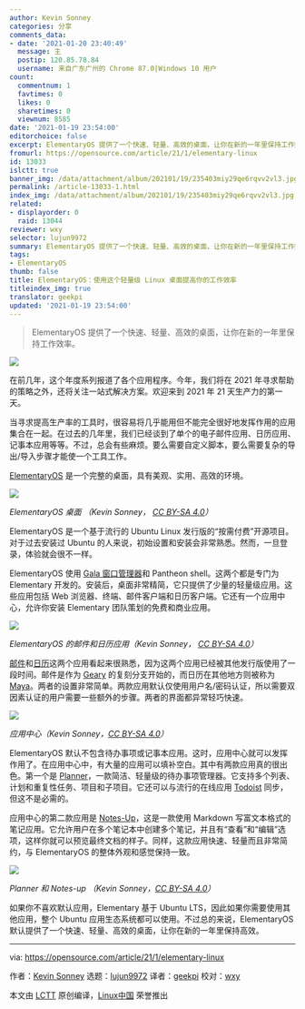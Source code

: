 ```yaml
---
author: Kevin Sonney
categories: 分享
comments_data:
- date: '2021-01-20 23:40:49'
  message: 主
  postip: 120.85.78.84
  username: 来自广东广州的 Chrome 87.0|Windows 10 用户
count:
  commentnum: 1
  favtimes: 0
  likes: 0
  sharetimes: 0
  viewnum: 8585
date: '2021-01-19 23:54:00'
editorchoice: false
excerpt: ElementaryOS 提供了一个快速、轻量、高效的桌面，让你在新的一年里保持工作效率。
fromurl: https://opensource.com/article/21/1/elementary-linux
id: 13033
islctt: true
banner_img: /data/attachment/album/202101/19/235403miy29qe6rqvv2vl3.jpg
permalink: /article-13033-1.html
index_img: /data/attachment/album/202101/19/235403miy29qe6rqvv2vl3.jpg.thumb.jpg
related:
- displayorder: 0
  raid: 13044
reviewer: wxy
selector: lujun9972
summary: ElementaryOS 提供了一个快速、轻量、高效的桌面，让你在新的一年里保持工作效率。
tags:
- ElementaryOS
thumb: false
title: ElementaryOS：使用这个轻量级 Linux 桌面提高你的工作效率
titleindex_img: true
translator: geekpi
updated: '2021-01-19 23:54:00'
---
```



> 
> ElementaryOS 提供了一个快速、轻量、高效的桌面，让你在新的一年里保持工作效率。
> 
> 
> 


![](/data/attachment/album/202101/19/235403miy29qe6rqvv2vl3.jpg)


在前几年，这个年度系列报道了各个应用程序。今年，我们将在 2021 年寻求帮助的策略之外，还将关注一站式解决方案。欢迎来到 2021 年 21 天生产力的第一天。


当寻求提高生产率的工具时，很容易将几乎能用但不能完全很好地发挥作用的应用集合在一起。在过去的几年里，我们已经谈到了单个的电子邮件应用、日历应用、记事本应用等等。不过，总会有些麻烦。要么需要自定义脚本，要么需要复杂的导出/导入步骤才能使一个工具工作。


[ElementaryOS](https://elementary.io/) 是一个完整的桌面，具有美观、实用、高效的环境。


![](/data/attachment/album/202101/20/002348rthzuljst6bljs7c.jpg)


*ElementaryOS 桌面 （Kevin Sonney， [CC BY-SA 4.0](https://creativecommons.org/licenses/by-sa/4.0/)）*


ElementaryOS 是一个基于流行的 Ubuntu Linux 发行版的“按需付费”开源项目。对于过去安装过 Ubuntu 的人来说，初始设置和安装会非常熟悉。然而，一旦登录，体验就会很不一样。


ElementaryOS 使用 [Gala 窗口管理器](https://github.com/elementary/gala)和 Pantheon shell。这两个都是专门为 Elementary 开发的。安装后，桌面非常精简，它只提供了少量的轻量级应用。这些应用包括 Web 浏览器、终端、邮件客户端和日历客户端。它还有一个应用中心，允许你安装 Elementary 团队策划的免费和商业应用。


![](/data/attachment/album/202101/20/002505c969i3l59ezci3ee.jpg)


*ElementaryOS 的邮件和日历应用（Kevin Sonney， [CC BY-SA 4.0](https://creativecommons.org/licenses/by-sa/4.0/)）*


[邮件](https://github.com/elementary/mail)和[日历](https://github.com/elementary/calendar)这两个应用看起来很熟悉，因为这两个应用已经被其他发行版使用了一段时间。邮件是作为 [Geary](https://wiki.gnome.org/Apps/Geary) 的复刻分支开始的，而日历在其他地方则被称为 [Maya](https://launchpad.net/maya)。两者的设置非常简单。两款应用默认仅使用用户名/密码认证，所以需要双因素认证的用户需要一些额外的步骤。两者的界面都异常轻巧快速。


![](/data/attachment/album/202101/20/002536ejlfk3b3eshxefs3.jpg)


*应用中心（Kevin Sonney，[CC BY-SA 4.0](https://creativecommons.org/licenses/by-sa/4.0/)）*


ElementaryOS 默认不包含待办事项或记事本应用。这时，应用中心就可以发挥作用了。在应用中心中，有大量的应用可以填补空白。其中有两款应用真的很出色。第一个是 [Planner](https://appcenter.elementary.io/com.github.alainm23.planner/)，一款简洁、轻量级的待办事项管理器。它支持多个列表、计划和重复性任务、项目和子项目。它还可以与流行的在线应用 [Todoist](https://todoist.com/) 同步，但这不是必需的。


应用中心的第二款应用是 [Notes-Up](https://github.com/Philip-Scott/Notes-up)，这是一款使用 Markdown 写富文本格式的笔记应用。它允许用户在多个笔记本中创建多个笔记，并且有“查看”和“编辑”选项，这样你就可以预览最终文档的样子。同样，这款应用快速、轻量而且非常简约，与 ElementaryOS 的整体外观和感觉保持一致。


![](/data/attachment/album/202101/20/002617u373g2lhfgiai64g.jpg)


*Planner 和 Notes-up （Kevin Sonney，[CC BY-SA 4.0](https://creativecommons.org/licenses/by-sa/4.0/)）*


如果你不喜欢默认应用，Elementary 基于 Ubuntu LTS，因此如果你需要使用其他应用，整个 Ubuntu 应用生态系统都可以使用。不过总的来说，ElementaryOS 默认提供了一个快速、轻量、高效的桌面，让你在新的一年里保持高效。




---


via: <https://opensource.com/article/21/1/elementary-linux>


作者：[Kevin Sonney](https://opensource.com/users/ksonney) 选题：[lujun9972](https://github.com/lujun9972) 译者：[geekpi](https://github.com/geekpi) 校对：[wxy](https://github.com/wxy)


本文由 [LCTT](https://github.com/LCTT/TranslateProject) 原创编译，[Linux中国](https://linux.cn/) 荣誉推出